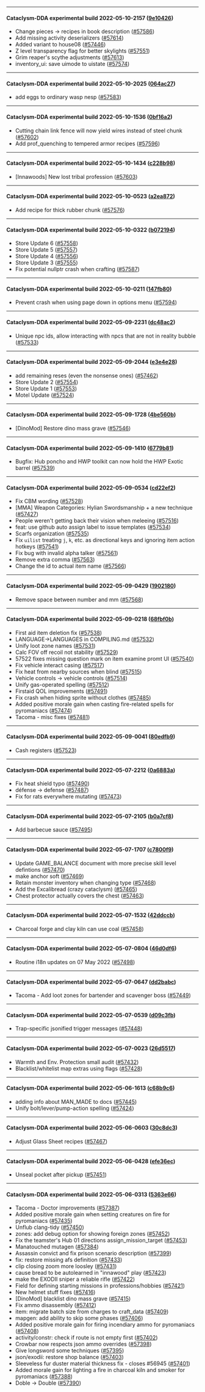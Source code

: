 
---

#### Cataclysm-DDA experimental build 2022-05-10-2157 ([9e10426](https://github.com/CleverRaven/Cataclysm-DDA/releases/tag/cdda-experimental-2022-05-10-2157))

* Change pieces → recipes in book description ([#57586](https://github.com/CleverRaven/Cataclysm-DDA/pull/57586))
* Add missing activity deserializers ([#57614](https://github.com/CleverRaven/Cataclysm-DDA/pull/57614))
* Added variant to house08 ([#57446](https://github.com/CleverRaven/Cataclysm-DDA/pull/57446))
* Z level transparency flag for better skylights ([#57551](https://github.com/CleverRaven/Cataclysm-DDA/pull/57551))
* Grim reaper's scythe adjustments ([#57613](https://github.com/CleverRaven/Cataclysm-DDA/pull/57613))
* inventory_ui: save uimode to uistate ([#57574](https://github.com/CleverRaven/Cataclysm-DDA/pull/57574))

---

#### Cataclysm-DDA experimental build 2022-05-10-2025 ([064ac27](https://github.com/CleverRaven/Cataclysm-DDA/releases/tag/cdda-experimental-2022-05-10-2025))

* add eggs to ordinary wasp nesp ([#57583](https://github.com/CleverRaven/Cataclysm-DDA/pull/57583))

---

#### Cataclysm-DDA experimental build 2022-05-10-1536 ([0bf16a2](https://github.com/CleverRaven/Cataclysm-DDA/releases/tag/cdda-experimental-2022-05-10-1536))

* Cutting chain link fence will now yield wires instead of steel chunk ([#57602](https://github.com/CleverRaven/Cataclysm-DDA/pull/57602))
* Add prof_quenching to tempered armor recipes ([#57596](https://github.com/CleverRaven/Cataclysm-DDA/pull/57596))

---

#### Cataclysm-DDA experimental build 2022-05-10-1434 ([c228b98](https://github.com/CleverRaven/Cataclysm-DDA/releases/tag/cdda-experimental-2022-05-10-1434))

* [Innawoods] New lost tribal profession ([#57603](https://github.com/CleverRaven/Cataclysm-DDA/pull/57603))

---

#### Cataclysm-DDA experimental build 2022-05-10-0523 ([a2ea872](https://github.com/CleverRaven/Cataclysm-DDA/releases/tag/cdda-experimental-2022-05-10-0523))

* Add recipe for thick rubber chunk ([#57576](https://github.com/CleverRaven/Cataclysm-DDA/pull/57576))

---

#### Cataclysm-DDA experimental build 2022-05-10-0322 ([b072194](https://github.com/CleverRaven/Cataclysm-DDA/releases/tag/cdda-experimental-2022-05-10-0322))

* Store Update 6 ([#57558](https://github.com/CleverRaven/Cataclysm-DDA/pull/57558))
* Store Update 5 ([#57557](https://github.com/CleverRaven/Cataclysm-DDA/pull/57557))
* Store Update 4 ([#57556](https://github.com/CleverRaven/Cataclysm-DDA/pull/57556))
* Store Update 3 ([#57555](https://github.com/CleverRaven/Cataclysm-DDA/pull/57555))
* Fix potential nullptr crash when crafting ([#57587](https://github.com/CleverRaven/Cataclysm-DDA/pull/57587))

---

#### Cataclysm-DDA experimental build 2022-05-10-0211 ([147fb80](https://github.com/CleverRaven/Cataclysm-DDA/releases/tag/cdda-experimental-2022-05-10-0211))

* Prevent crash when using page down in options menu ([#57594](https://github.com/CleverRaven/Cataclysm-DDA/pull/57594))

---

#### Cataclysm-DDA experimental build 2022-05-09-2231 ([dc48ac2](https://github.com/CleverRaven/Cataclysm-DDA/releases/tag/cdda-experimental-2022-05-09-2231))

* Unique npc ids, allow interacting with npcs that are not in reality bubble ([#57533](https://github.com/CleverRaven/Cataclysm-DDA/pull/57533))

---

#### Cataclysm-DDA experimental build 2022-05-09-2044 ([e3e4e28](https://github.com/CleverRaven/Cataclysm-DDA/releases/tag/cdda-experimental-2022-05-09-2044))

* add remaining reses (even the nonsense ones) ([#57462](https://github.com/CleverRaven/Cataclysm-DDA/pull/57462))
* Store Update 2 ([#57554](https://github.com/CleverRaven/Cataclysm-DDA/pull/57554))
* Store Update 1 ([#57553](https://github.com/CleverRaven/Cataclysm-DDA/pull/57553))
* Motel Update ([#57524](https://github.com/CleverRaven/Cataclysm-DDA/pull/57524))

---

#### Cataclysm-DDA experimental build 2022-05-09-1728 ([4be560b](https://github.com/CleverRaven/Cataclysm-DDA/releases/tag/cdda-experimental-2022-05-09-1728))

* [DinoMod] Restore dino mass grave ([#57546](https://github.com/CleverRaven/Cataclysm-DDA/pull/57546))

---

#### Cataclysm-DDA experimental build 2022-05-09-1410 ([6779b81](https://github.com/CleverRaven/Cataclysm-DDA/releases/tag/cdda-experimental-2022-05-09-1410))

* Bugfix: Hub poncho and HWP toolkit can now hold the HWP Exotic barrel ([#57539](https://github.com/CleverRaven/Cataclysm-DDA/pull/57539))

---

#### Cataclysm-DDA experimental build 2022-05-09-0534 ([cd22ef2](https://github.com/CleverRaven/Cataclysm-DDA/releases/tag/cdda-experimental-2022-05-09-0534))

* Fix CBM wording ([#57528](https://github.com/CleverRaven/Cataclysm-DDA/pull/57528))
* [MMA] Weapon Categories: Hylian Swordsmanship + a new technique ([#57427](https://github.com/CleverRaven/Cataclysm-DDA/pull/57427))
* People weren't getting back their vision when meleeing ([#57516](https://github.com/CleverRaven/Cataclysm-DDA/pull/57516))
* feat: use github auto assign label to issue templates ([#57534](https://github.com/CleverRaven/Cataclysm-DDA/pull/57534))
* Scarfs organization ([#57535](https://github.com/CleverRaven/Cataclysm-DDA/pull/57535))
* Fix `uilist` treating `j`, `k`, etc. as directional keys and ignoring item action hotkeys ([#57541](https://github.com/CleverRaven/Cataclysm-DDA/pull/57541))
* Fix bug with invalid alpha talker ([#57561](https://github.com/CleverRaven/Cataclysm-DDA/pull/57561))
* Remove extra comma ([#57563](https://github.com/CleverRaven/Cataclysm-DDA/pull/57563))
* Change the id to actual item name ([#57566](https://github.com/CleverRaven/Cataclysm-DDA/pull/57566))

---

#### Cataclysm-DDA experimental build 2022-05-09-0429 ([1902180](https://github.com/CleverRaven/Cataclysm-DDA/releases/tag/cdda-experimental-2022-05-09-0429))

* Remove space between number and mm ([#57568](https://github.com/CleverRaven/Cataclysm-DDA/pull/57568))

---

#### Cataclysm-DDA experimental build 2022-05-09-0218 ([68fbf0b](https://github.com/CleverRaven/Cataclysm-DDA/releases/tag/cdda-experimental-2022-05-09-0218))

* First aid item deletion fix ([#57538](https://github.com/CleverRaven/Cataclysm-DDA/pull/57538))
* LANGUAGE->LANGUAGES in COMPILING.md ([#57532](https://github.com/CleverRaven/Cataclysm-DDA/pull/57532))
* Unify loot zone names ([#57531](https://github.com/CleverRaven/Cataclysm-DDA/pull/57531))
* Calc FOV off recoil not stability ([#57529](https://github.com/CleverRaven/Cataclysm-DDA/pull/57529))
* 57522 fixes missing question mark on item examine promt UI ([#57540](https://github.com/CleverRaven/Cataclysm-DDA/pull/57540))
* Fix vehicle interact casing ([#57517](https://github.com/CleverRaven/Cataclysm-DDA/pull/57517))
* Fix heat from nearby sources when blind ([#57515](https://github.com/CleverRaven/Cataclysm-DDA/pull/57515))
* Vehicle controls → vehicle controls ([#57514](https://github.com/CleverRaven/Cataclysm-DDA/pull/57514))
* Unify gas-operated spelling ([#57512](https://github.com/CleverRaven/Cataclysm-DDA/pull/57512))
* Firstaid QOL improvements ([#57491](https://github.com/CleverRaven/Cataclysm-DDA/pull/57491))
* Fix crash when hiding sprite without clothes ([#57485](https://github.com/CleverRaven/Cataclysm-DDA/pull/57485))
* Added positive morale gain when casting fire-related spells for pyromaniacs ([#57474](https://github.com/CleverRaven/Cataclysm-DDA/pull/57474))
* Tacoma - misc fixes ([#57481](https://github.com/CleverRaven/Cataclysm-DDA/pull/57481))

---

#### Cataclysm-DDA experimental build 2022-05-09-0041 ([80edfb9](https://github.com/CleverRaven/Cataclysm-DDA/releases/tag/cdda-experimental-2022-05-09-0041))

* Cash registers ([#57523](https://github.com/CleverRaven/Cataclysm-DDA/pull/57523))

---

#### Cataclysm-DDA experimental build 2022-05-07-2212 ([0a6883a](https://github.com/CleverRaven/Cataclysm-DDA/releases/tag/cdda-experimental-2022-05-07-2212))

* Fix heat shield typo ([#57490](https://github.com/CleverRaven/Cataclysm-DDA/pull/57490))
* défense → defense ([#57487](https://github.com/CleverRaven/Cataclysm-DDA/pull/57487))
* Fix for rats everywhere mutating ([#57473](https://github.com/CleverRaven/Cataclysm-DDA/pull/57473))

---

#### Cataclysm-DDA experimental build 2022-05-07-2105 ([b0a7cf8](https://github.com/CleverRaven/Cataclysm-DDA/releases/tag/cdda-experimental-2022-05-07-2105))

* Add barbecue sauce ([#57495](https://github.com/CleverRaven/Cataclysm-DDA/pull/57495))

---

#### Cataclysm-DDA experimental build 2022-05-07-1707 ([c7800f9](https://github.com/CleverRaven/Cataclysm-DDA/releases/tag/cdda-experimental-2022-05-07-1707))

* Update GAME_BALANCE document with more precise skill level defintions ([#57470](https://github.com/CleverRaven/Cataclysm-DDA/pull/57470))
* make anchor soft ([#57469](https://github.com/CleverRaven/Cataclysm-DDA/pull/57469))
* Retain monster inventory when changing type ([#57468](https://github.com/CleverRaven/Cataclysm-DDA/pull/57468))
* Add the Excalibread (crazy cataclysm) ([#57465](https://github.com/CleverRaven/Cataclysm-DDA/pull/57465))
* Chest protector actually covers the chest ([#57463](https://github.com/CleverRaven/Cataclysm-DDA/pull/57463))

---

#### Cataclysm-DDA experimental build 2022-05-07-1532 ([42ddccb](https://github.com/CleverRaven/Cataclysm-DDA/releases/tag/cdda-experimental-2022-05-07-1532))

* Charcoal forge and clay kiln can use coal ([#57458](https://github.com/CleverRaven/Cataclysm-DDA/pull/57458))

---

#### Cataclysm-DDA experimental build 2022-05-07-0804 ([46d0df6](https://github.com/CleverRaven/Cataclysm-DDA/releases/tag/cdda-experimental-2022-05-07-0804))

* Routine i18n updates on 07 May 2022 ([#57498](https://github.com/CleverRaven/Cataclysm-DDA/pull/57498))

---

#### Cataclysm-DDA experimental build 2022-05-07-0647 ([dd2babc](https://github.com/CleverRaven/Cataclysm-DDA/releases/tag/cdda-experimental-2022-05-07-0647))

* Tacoma - Add loot zones for bartender and scavenger boss ([#57449](https://github.com/CleverRaven/Cataclysm-DDA/pull/57449))

---

#### Cataclysm-DDA experimental build 2022-05-07-0539 ([d09c3fb](https://github.com/CleverRaven/Cataclysm-DDA/releases/tag/cdda-experimental-2022-05-07-0539))

* Trap-specific jsonified trigger messages ([#57448](https://github.com/CleverRaven/Cataclysm-DDA/pull/57448))

---

#### Cataclysm-DDA experimental build 2022-05-07-0023 ([26d5517](https://github.com/CleverRaven/Cataclysm-DDA/releases/tag/cdda-experimental-2022-05-07-0023))

* Warmth and Env. Protection small audit ([#57432](https://github.com/CleverRaven/Cataclysm-DDA/pull/57432))
* Blacklist/whitelist map extras using flags ([#57428](https://github.com/CleverRaven/Cataclysm-DDA/pull/57428))

---

#### Cataclysm-DDA experimental build 2022-05-06-1613 ([c68b9c6](https://github.com/CleverRaven/Cataclysm-DDA/releases/tag/cdda-experimental-2022-05-06-1613))

* adding info about MAN_MADE to docs ([#57445](https://github.com/CleverRaven/Cataclysm-DDA/pull/57445))
* Unify bolt/lever/pump-action spelling ([#57424](https://github.com/CleverRaven/Cataclysm-DDA/pull/57424))

---

#### Cataclysm-DDA experimental build 2022-05-06-0603 ([30c8dc3](https://github.com/CleverRaven/Cataclysm-DDA/releases/tag/cdda-experimental-2022-05-06-0603))

* Adjust Glass Sheet recipes ([#57467](https://github.com/CleverRaven/Cataclysm-DDA/pull/57467))

---

#### Cataclysm-DDA experimental build 2022-05-06-0428 ([efe36ec](https://github.com/CleverRaven/Cataclysm-DDA/releases/tag/cdda-experimental-2022-05-06-0428))

* Unseal pocket after pickup ([#57451](https://github.com/CleverRaven/Cataclysm-DDA/pull/57451))

---

#### Cataclysm-DDA experimental build 2022-05-06-0313 ([5363e66](https://github.com/CleverRaven/Cataclysm-DDA/releases/tag/cdda-experimental-2022-05-06-0313))

* Tacoma - Doctor improvements ([#57387](https://github.com/CleverRaven/Cataclysm-DDA/pull/57387))
* Added positive morale gain when setting creatures on fire for pyromaniacs ([#57435](https://github.com/CleverRaven/Cataclysm-DDA/pull/57435))
* Unflub clang-tidy ([#57450](https://github.com/CleverRaven/Cataclysm-DDA/pull/57450))
* zones: add debug option for showing foreign zones ([#57452](https://github.com/CleverRaven/Cataclysm-DDA/pull/57452))
* Fix the teamster's Hub 01 directions assign_mission_target ([#57453](https://github.com/CleverRaven/Cataclysm-DDA/pull/57453))
* Manatouched mutagen ([#57384](https://github.com/CleverRaven/Cataclysm-DDA/pull/57384))
* Assassin convict and fix prison scenario description ([#57399](https://github.com/CleverRaven/Cataclysm-DDA/pull/57399))
* fix: restore missing afs definition ([#57433](https://github.com/CleverRaven/Cataclysm-DDA/pull/57433))
* clip closing zoom more loosley ([#57431](https://github.com/CleverRaven/Cataclysm-DDA/pull/57431))
* cause bread to be autolearned in "innawood" play ([#57423](https://github.com/CleverRaven/Cataclysm-DDA/pull/57423))
* make the EXODII sniper a reliable rifle ([#57422](https://github.com/CleverRaven/Cataclysm-DDA/pull/57422))
* Field for defining starting missions in professions/hobbies ([#57421](https://github.com/CleverRaven/Cataclysm-DDA/pull/57421))
* New helmet stuff fixes ([#57416](https://github.com/CleverRaven/Cataclysm-DDA/pull/57416))
* [DinoMod] blacklist dino mass grave ([#57415](https://github.com/CleverRaven/Cataclysm-DDA/pull/57415))
* Fix ammo disassembly ([#57412](https://github.com/CleverRaven/Cataclysm-DDA/pull/57412))
* item: migrate batch size from charges to craft_data ([#57409](https://github.com/CleverRaven/Cataclysm-DDA/pull/57409))
* mapgen: add ability to skip some phases ([#57406](https://github.com/CleverRaven/Cataclysm-DDA/pull/57406))
* Added positive morale gain for firing incendiary ammo for pyromaniacs ([#57408](https://github.com/CleverRaven/Cataclysm-DDA/pull/57408))
* activity/constr: check if route is not empty first ([#57402](https://github.com/CleverRaven/Cataclysm-DDA/pull/57402))
* Crowbar now respects json ammo overrides ([#57398](https://github.com/CleverRaven/Cataclysm-DDA/pull/57398))
* Give longsword some techniques ([#57395](https://github.com/CleverRaven/Cataclysm-DDA/pull/57395))
* json/exodii: restore shop balance ([#57403](https://github.com/CleverRaven/Cataclysm-DDA/pull/57403))
* Sleeveless fur duster material thickness fix - closes #56945 ([#57401](https://github.com/CleverRaven/Cataclysm-DDA/pull/57401))
* Added morale gain for lighting a fire in charcoal kiln and smoker for pyromaniacs ([#57388](https://github.com/CleverRaven/Cataclysm-DDA/pull/57388))
* Doble -> Double ([#57390](https://github.com/CleverRaven/Cataclysm-DDA/pull/57390))
